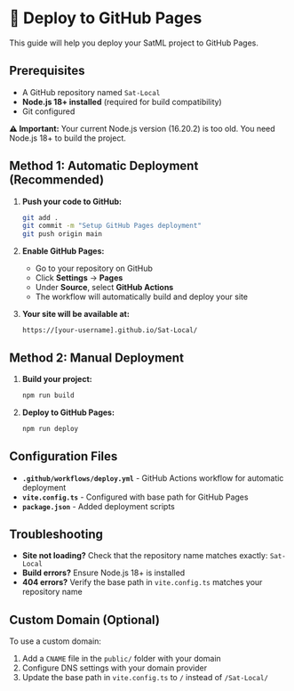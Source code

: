 # 🚀 Deploy to GitHub Pages

This guide will help you deploy your SatML project to GitHub Pages.

## Prerequisites

- A GitHub repository named `Sat-Local`
- **Node.js 18+ installed** (required for build compatibility)
- Git configured

**⚠️ Important:** Your current Node.js version (16.20.2) is too old. You need Node.js 18+ to build the project.

## Method 1: Automatic Deployment (Recommended)

1. **Push your code to GitHub:**
   ```bash
   git add .
   git commit -m "Setup GitHub Pages deployment"
   git push origin main
   ```

2. **Enable GitHub Pages:**
   - Go to your repository on GitHub
   - Click **Settings** → **Pages**
   - Under **Source**, select **GitHub Actions**
   - The workflow will automatically build and deploy your site

3. **Your site will be available at:**
   ```
   https://[your-username].github.io/Sat-Local/
   ```

## Method 2: Manual Deployment

1. **Build your project:**
   ```bash
   npm run build
   ```

2. **Deploy to GitHub Pages:**
   ```bash
   npm run deploy
   ```

## Configuration Files

- **`.github/workflows/deploy.yml`** - GitHub Actions workflow for automatic deployment
- **`vite.config.ts`** - Configured with base path for GitHub Pages
- **`package.json`** - Added deployment scripts

## Troubleshooting

- **Site not loading?** Check that the repository name matches exactly: `Sat-Local`
- **Build errors?** Ensure Node.js 18+ is installed
- **404 errors?** Verify the base path in `vite.config.ts` matches your repository name

## Custom Domain (Optional)

To use a custom domain:
1. Add a `CNAME` file in the `public/` folder with your domain
2. Configure DNS settings with your domain provider
3. Update the base path in `vite.config.ts` to `/` instead of `/Sat-Local/`
